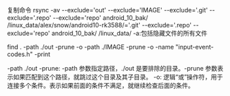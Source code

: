 
复制命令
rsync -av --exclude='out' --exclude='IMAGE' --exclude='.git' --exclude='.repo' --exclude='repo' android_10_bak/  /linux_data/alex/snow/android10-rk3588/='.git' --exclude='.repo' --exclude='repo' android_10_bak/  /linux_data/
    -a:包括隐藏文件的所有文件
  
find .     -path ./out -prune -o     -path ./IMAGE -prune    -o -name "input-event-codes.h" -print

-path ./out -prune: -path 参数指定路径，./out 是要排除的目录。-prune 参数表示如果匹配到这个路径，就跳过这个目录及其子目录。
-o: 逻辑“或”操作符，用于连接多个条件。表示如果前面的条件不满足，就继续检查后面的条件。
